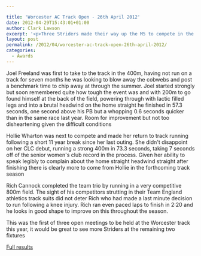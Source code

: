 ```yaml
---

title: 'Worcester AC Track Open - 26th April 2012'
date: 2012-04-29T15:43:01+01:00
author: Clark Lawson
excerpt: '<p>Three Striders made their way up the M5 to compete in the Worcester AC Open track meeting on a blustery and overcast Thursday evening. The weather had clearly kept some senior competitors away and the field was dominated by junior athletes.</p>'
layout: post
permalink: /2012/04/worcester-ac-track-open-26th-april-2012/
categories:
  - Awards
---
```

Joel Freeland was first to take to the track in the 400m, having not run on a track for seven months he was looking to blow away the cobwebs and post a benchmark time to chip away at through the summer. Joel started strongly but soon remembered quite how tough the event was and with 200m to go found himself at the back of the field, powering through with lactic filled legs and into a brutal headwind on the home straight he finished in 57.3 seconds, one second above his PB but a whopping 0.6 seconds quicker than in the same race last year. Room for improvement but not too disheartening given the difficult conditions 

Hollie Wharton was next to compete and made her return to track running following a short 11 year break since her last outing. She didn't disappoint on her CLC debut, running a strong 400m in 73.3 seconds, taking 7 seconds off of the senior women's club record in the process. Given her ability to speak legibly to complain about the home straight headwind straight after finishing there is clearly more to come from Hollie in the forthcoming track season

Rich Cannock completed the team trio by running in a very competitive 800m field. The sight of his competitors strutting in their Team England athletics track suits did not deter Rich who had made a last minute decision to run following a knee injury. Rich ran even paced laps to finish in 2:20 and he looks in good shape to improve on this throughout the season.

This was the first of three open meetings to be held at the Worcester track this year, it would be great to see more Striders at the remaining two fixtures

<a href="/assets/pdf/results/WACopen26042012" target="_blank" rel="nofollow">Full results</a>
